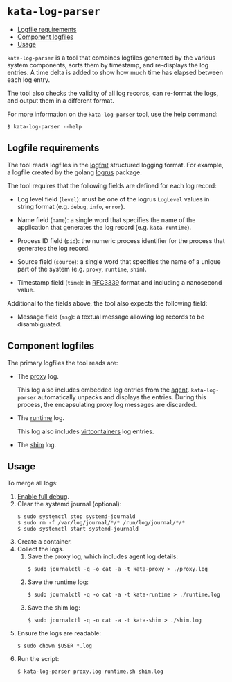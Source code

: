 # `kata-log-parser`

* [Logfile requirements](#logfile-requirements)
* [Component logfiles](#component-logfiles)
* [Usage](#usage)

`kata-log-parser` is a tool that combines logfiles generated by the various
system components, sorts them by timestamp, and re-displays the log entries. A
time delta is added to show how much time has elapsed between each log entry.

The tool also checks the validity of all log records, can re-format the logs,
and output them in a different format.

For more information on the `kata-log-parser` tool, use the help command:

```
$ kata-log-parser --help
```

## Logfile requirements

The tool reads logfiles in the [logfmt](https://brandur.org/logfmt) structured
logging format. For example, a logfile created by the golang
[logrus](https://godoc.org/github.com/sirupsen/logrus) package.

The tool requires that the following fields are defined for each log record:

- Log level field (`level`): must be one of the logrus `LogLevel` values
  in string format (e.g. `debug`, `info`, `error`).

- Name field (`name`): a single word that specifies the name of the
  application that generates the log record (e.g. `kata-runtime`).

- Process ID field (`pid`): the numeric process identifier for the process
  that generates the log record.

- Source field (`source`): a single word that specifies the name of a unique
  part of the system (e.g. `proxy`, `runtime`, `shim`).

- Timestamp field (`time`): in [RFC3339](https://www.ietf.org/rfc/rfc3339.txt)
  format and including a nanosecond value.

Additional to the fields above, the tool also expects the following field:

- Message field (`msg`): a textual message allowing log records to be
  disambiguated.

## Component logfiles

The primary logfiles the tool reads are:

- The [proxy](https://github.com/kata-containers/proxy) log.

  This log also includes embedded log entries from the
  [agent](https://github.com/katacontainers/agent). `kata-log-parser`
  automatically unpacks and displays the entries. During this process, the
  encapsulating proxy log messages are discarded.

- The [runtime](https://github.com/kata-containers/runtime) log.

  This log also includes
  [virtcontainers](https://github.com/containers/virtcontainers) log entries.

- The [shim](https://github.com/kata-containers/shim) log.

## Usage

To merge all logs:

1. [Enable full debug](https://github.com/kata-containers/documentation/wiki/Developer-Guide#enable-full-debug).
1. Clear the systemd journal (optional):
   ```
   $ sudo systemctl stop systemd-journald
   $ sudo rm -f /var/log/journal/*/* /run/log/journal/*/*
   $ sudo systemctl start systemd-journald   
   ```
1. Create a container.
1. Collect the logs.
    1. Save the proxy log, which includes agent log details:
       ```
       $ sudo journalctl -q -o cat -a -t kata-proxy > ./proxy.log
       ```
    1. Save the runtime log:
       ```
       $ sudo journalctl -q -o cat -a -t kata-runtime > ./runtime.log
       ```
    1. Save the shim log:
       ```
       $ sudo journalctl -q -o cat -a -t kata-shim > ./shim.log
       ```
1. Ensure the logs are readable:
   ```
   $ sudo chown $USER *.log
   ```
1. Run the script:
   ```
   $ kata-log-parser proxy.log runtime.sh shim.log
   ```
